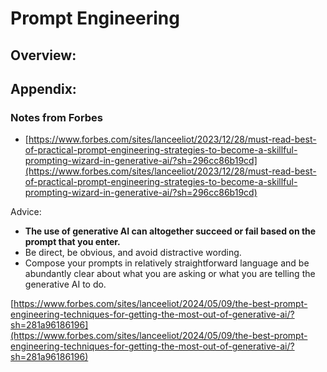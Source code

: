 # Prompt Engineering

## Overview:

## Appendix:

### Notes from Forbes

- [https://www.forbes.com/sites/lanceeliot/2023/12/28/must-read-best-of-practical-prompt-engineering-strategies-to-become-a-skillful-prompting-wizard-in-generative-ai/?sh=296cc86b19cd](https://www.forbes.com/sites/lanceeliot/2023/12/28/must-read-best-of-practical-prompt-engineering-strategies-to-become-a-skillful-prompting-wizard-in-generative-ai/?sh=296cc86b19cd)

Advice:

- **The use of generative AI can altogether succeed or fail based on the prompt that you enter.**
- Be direct, be obvious, and avoid distractive wording.
- Compose your prompts in relatively straightforward language and be abundantly clear about what you are asking or what you are telling the generative AI to do.

[https://www.forbes.com/sites/lanceeliot/2024/05/09/the-best-prompt-engineering-techniques-for-getting-the-most-out-of-generative-ai/?sh=281a96186196](https://www.forbes.com/sites/lanceeliot/2024/05/09/the-best-prompt-engineering-techniques-for-getting-the-most-out-of-generative-ai/?sh=281a96186196)

